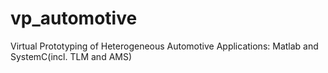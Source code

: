 # vp_automotive
Virtual Prototyping of Heterogeneous Automotive Applications: Matlab and SystemC(incl. TLM and AMS)

